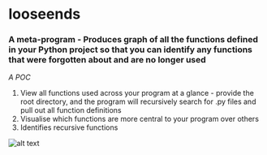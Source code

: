 # looseends
### A meta-program - Produces graph of all the functions defined in your Python project so that you can identify any functions that were forgotten about and are no longer used
*A POC*

1. View all functions used across your program at a glance - provide the root directory, and the program will recursively search for .py files and pull out all function definitions
2. Visualise which functions are more central to your program over others
3. Identifies recursive functions

![alt text](https://github.com/jack0reardon/looseends/tree/main/src/images/screenshot.png?raw=TRUE "Example graph")
